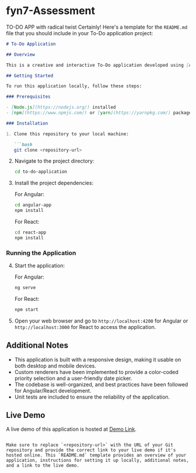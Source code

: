 # fyn7-Assessment
TO-DO APP with radical twist
Certainly! Here's a template for the `README.md` file that you should include in your To-Do application project:

```markdown
# To-Do Application

## Overview

This is a creative and interactive To-Do application developed using [Angular](https://angular.io/) (or [React](https://reactjs.org/)) and integrated with the [JSONForms](https://jsonforms.io/) library. The application allows users to manage their tasks efficiently, including adding new tasks, marking tasks as complete, and deleting tasks. Each task has details such as a title, description, due date, and priority. Additionally, custom renderers are implemented for the priority selection and date picking fields to enhance the user experience.

## Getting Started

To run this application locally, follow these steps:

### Prerequisites

- [Node.js](https://nodejs.org/) installed
- [npm](https://www.npmjs.com/) or [yarn](https://yarnpkg.com/) package manager

### Installation

1. Clone this repository to your local machine:

   ```bash
   git clone <repository-url>
   ```

2. Navigate to the project directory:

   ```bash
   cd to-do-application
   ```

3. Install the project dependencies:

   For Angular:

   ```bash
   cd angular-app
   npm install
   ```

   For React:

   ```bash
   cd react-app
   npm install
   ```

### Running the Application

4. Start the application:

   For Angular:

   ```bash
   ng serve
   ```

   For React:

   ```bash
   npm start
   ```

5. Open your web browser and go to `http://localhost:4200` for Angular or `http://localhost:3000` for React to access the application.

## Additional Notes

- This application is built with a responsive design, making it usable on both desktop and mobile devices.
- Custom renderers have been implemented to provide a color-coded priority selection and a user-friendly date picker.
- The codebase is well-organized, and best practices have been followed for Angular/React development.
- Unit tests are included to ensure the reliability of the application.

## Live Demo

A live demo of this application is hosted at [Demo Link](https://your-demo-url.com).


```

Make sure to replace `<repository-url>` with the URL of your Git repository and provide the correct link to your live demo if it's hosted online. This `README.md` template provides an overview of your application, instructions for setting it up locally, additional notes, and a link to the live demo.
